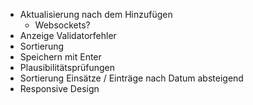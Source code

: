 - Aktualisierung nach dem Hinzufügen
  - Websockets?
- Anzeige Validatorfehler
- Sortierung
- Speichern mit Enter
- Plausibilitätsprüfungen
- Sortierung Einsätze / Einträge nach Datum absteigend
- Responsive Design
